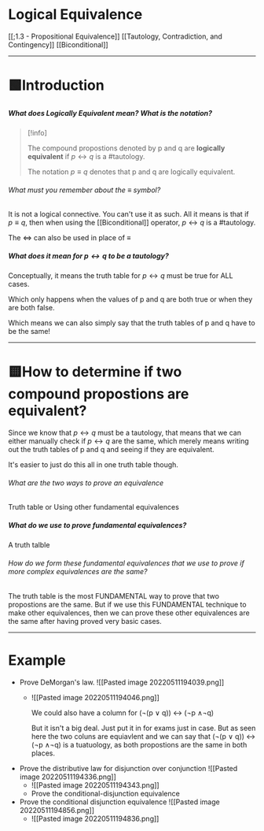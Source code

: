 # Logical Equivalence
[[;1.3 - Propositional Equivalence]]
[[Tautology, Contradiction, and Contingency]]
[[Biconditional]]

---

# 🟩Introduction
#####  What does Logically Equivalent mean? What is the notation?

>[!info]
>
>The compound propostions denoted by p and q are **logically equivalent** if $p \leftrightarrow q$ is a #tautology.
>
>The notation $p \equiv q$ denotes that p and q are logically equivalent.

###### What must you remember about the $\equiv$ symbol?
It is not a logical connective. You can't use it as such. 
All it means is that if $p \equiv q$, then when using the [[Biconditional]] operator, $p \leftrightarrow q$ is a #tautology.  

The ⇔ can also be used in place of $\equiv$

##### What does it mean for $p\leftrightarrow q$ to be a tautology?
Conceptually, it means the truth table for $p \leftrightarrow q$ must be true for ALL cases. 

Which only happens when the values of p and q are both true or when they are both false.

Which means we can also simply say that the truth tables of p and q have to be the same!

---


# 🟨How to determine if two compound propostions are equivalent? 

Since we know that $p \leftrightarrow q$ must be a tautology, that means that we can either manually check if $p \leftrightarrow q$  are the same, which merely means writing out the truth tables of p and q and seeing if they are equivalent.

It's easier to just do this all in one truth table though. 

###### What are the two ways to prove an equivalence
Truth table
or
Using other fundamental equivalences

##### What do we use to prove fundamental equivalences?

A truth talble

###### How do we form these fundamental equivalences that we use to prove if more complex equivalences are the same? 

The truth table is the most FUNDAMENTAL way to prove that two propostions are the same. But if we use this FUNDAMENTAL technique to make other equivalences, then we can prove these other equivalences are the same after having proved very basic cases. 





---

# Example



- Prove DeMorgan's law.  ![[Pasted image 20220511194039.png]]
	- ![[Pasted image 20220511194046.png]]
	  
	  We could also have a column for (¬(p ∨ q)) $\leftrightarrow$ (¬p ∧¬q)
	  
	  But it isn't a big deal. Just put it in for exams just in case.
	  But as seen here the two coluns are equiavlent and we can say that (¬(p ∨ q)) $\leftrightarrow$ (¬p ∧¬q) is a tuatuology, as both propostions are the same in both places. 
- Prove the distributive law for disjunction over conjunction ![[Pasted image 20220511194336.png]]
	- ![[Pasted image 20220511194343.png]]
	- Prove the conditional-disjunction equivalence
- Prove the conditional disjunction equivalence ![[Pasted image 20220511194856.png]]
	- ![[Pasted image 20220511194836.png]]

